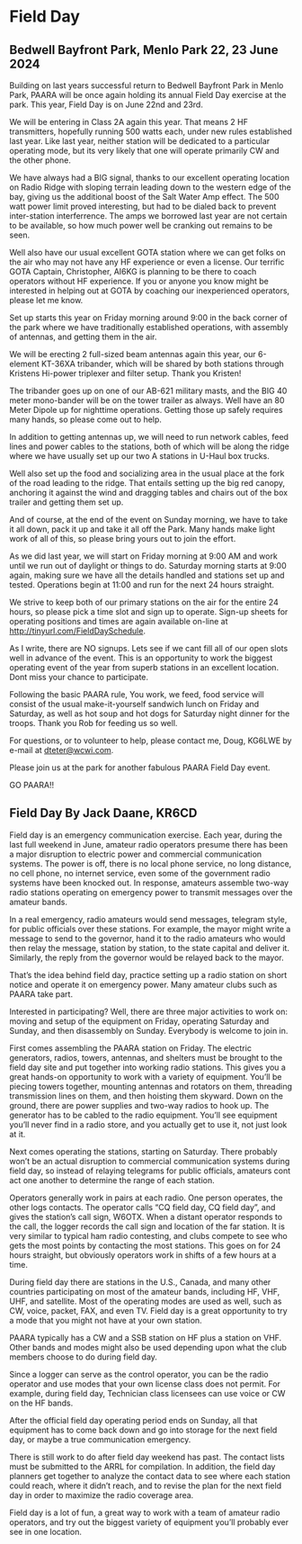 # Field Day

## Bedwell Bayfront Park, Menlo Park 22, 23 June 2024

Building on last years successful return to Bedwell Bayfront Park in Menlo Park, PAARA will be once again holding its annual Field Day exercise at the park. This year, Field Day is on June 22nd and 23rd.

We will be entering in Class 2A again this year. That means 2 HF transmitters, hopefully running 500 watts each, under new rules established last year. Like last year, neither station will be dedicated to a particular operating mode, but its very likely that one will operate primarily CW and the other phone.

We have always had a BIG signal, thanks to our excellent operating location on Radio Ridge with sloping terrain leading down to the western edge of the bay, giving us the additional boost of the Salt Water Amp effect. The 500 watt power limit proved interesting, but had to be dialed back to prevent inter-station interferrence. The amps we borrowed last year are not certain to be available, so how much power well be cranking out remains to be seen.

Well also have our usual excellent GOTA station where we can get folks on the air who may not have any HF experience or even a license. Our terrific GOTA Captain, Christopher, AI6KG is planning to be there to coach operators without HF experience. If you or anyone you know might be interested in helping out at GOTA by coaching our inexperienced operators, please let me know.

Set up starts this year on Friday morning around 9:00 in the back corner of the park where we have traditionally established operations, with assembly of antennas, and getting them in the air.

We will be erecting 2 full-sized beam antennas again this year, our 6-element KT-36XA tribander, which will be shared by both stations through Kristens Hi-power triplexer and filter setup. Thank you Kristen!

The tribander goes up on one of our AB-621 military masts, and the BIG 40 meter mono-bander will be on the tower trailer as always. Well have an 80 Meter Dipole up for nighttime operations. Getting those up safely requires many hands, so please come out to help.

In addition to getting antennas up, we will need to run network cables, feed lines and power cables to the stations, both of which will be along the ridge where we have usually set up our two A stations in U-Haul box trucks.

Well also set up the food and socializing area in the usual place at the fork of the road leading to the ridge. That entails setting up the big red canopy, anchoring it against the wind and dragging tables and chairs out of the box trailer and getting them set up.

And of course, at the end of the event on Sunday morning, we have to take it all down, pack it up and take it all off the Park. Many hands make light work of all of this, so please bring yours out to join the effort.

As we did last year, we will start on Friday morning at 9:00 AM and work until we run out of daylight or things to do. Saturday morning starts at 9:00 again, making sure we have all the details handled and stations set up and tested. Operations begin at 11:00 and run for the next 24 hours straight.

We strive to keep both of our primary stations on the air for the entire 24 hours, so please pick a time slot and sign up to operate. Sign-up sheets for operating positions and times are again available on-line at http://tinyurl.com/FieldDaySchedule.

As I write, there are NO signups. Lets see if we cant fill all of our open slots well in advance of the event. This is an opportunity to work the biggest operating event of the year from superb stations in an excellent location. Dont miss your chance to participate.

Following the basic PAARA rule, You work, we feed, food service will consist of the usual make-it-yourself sandwich lunch on Friday and Saturday, as well as hot soup and hot dogs for Saturday night dinner for the troops. Thank you Rob for feeding us so well.

For questions, or to volunteer to help, please contact me, Doug, KG6LWE by e-mail at dteter@wcwi.com.

Please join us at the park for another fabulous PAARA Field Day event.

GO PAARA!!

## Field Day By Jack Daane, KR6CD

Field day is an emergency communication exercise. Each year, during the last full weekend in June, amateur radio operators presume there has been a major disruption to electric power and commercial communication systems. The power is off, there is no local phone service, no long distance, no cell phone, no internet service, even some of the government radio systems have been knocked out. In response, amateurs assemble two-way radio stations operating on emergency power to transmit messages over the amateur bands.

In a real emergency, radio amateurs would send messages, telegram style, for public officials over these stations. For example, the mayor might write a message to send to the governor, hand it to the radio amateurs who would then relay the message, station by station, to the state capital and deliver it. Similarly, the reply from the governor would be relayed back to the mayor.

That’s the idea behind field day, practice setting up a radio station on short notice and operate it on emergency power. Many amateur clubs such as PAARA take part.

Interested in participating? Well, there are three major activities to work on: moving and setup of the equipment on Friday, operating Saturday and Sunday, and then disassembly on Sunday. Everybody is welcome to join in.

First comes assembling the PAARA station on Friday. The electric generators, radios, towers, antennas, and shelters must be brought to the field day site and put together into working radio stations. This gives you a great hands-on opportunity to work with a variety of equipment. You’ll be piecing towers together, mounting antennas and rotators on them, threading transmission lines on them, and then hoisting them skyward. Down on the ground, there are power supplies and two-way radios to hook up. The generator has to be cabled to the radio equipment. You’ll see equipment you’ll never find in a radio store, and you actually get to use it, not just look at it.

Next comes operating the stations, starting on Saturday. There probably won’t be an actual disruption to commercial communication systems during field day, so instead of relaying telegrams for public officials, amateurs cont act one another to determine the range of each station.

Operators generally work in pairs at each radio. One person operates, the other logs contacts. The operator calls “CQ field day, CQ field day”, and gives the station’s call sign, W6OTX. When a distant operator responds to the call, the logger records the call sign and location of the far station. It is very similar to typical ham radio contesting, and clubs compete to see who gets the most points by contacting the most stations. This goes on for 24 hours straight, but obviously operators work in shifts of a few hours at a time.

During field day there are stations in the U.S., Canada, and many other countries participating on most of the amateur bands, including HF, VHF, UHF, and satellite. Most of the operating modes are used as well, such as CW, voice, packet, FAX, and even TV. Field day is a great opportunity to try a mode that you might not have at your own station.

PAARA typically has a CW and a SSB station on HF plus a station on VHF. Other bands and modes might also be used depending upon what the club members choose to do during field day.

Since a logger can serve as the control operator, you can be the radio operator and use modes that your own license class does not permit. For example, during field day, Technician class licensees can use voice or CW on the HF bands.

After the official field day operating period ends on Sunday, all that equipment has to come back down and go into storage for the next field day, or maybe a true communication emergency.

There is still work to do after field day weekend has past. The contact lists must be submitted to the ARRL for compilation. In addition, the field day planners get together to analyze the contact data to see where each station could reach, where it didn’t reach, and to revise the plan for the next field day in order to maximize the radio coverage area.

Field day is a lot of fun, a great way to work with a team of amateur radio operators, and try out the biggest variety of equipment you’ll probably ever see in one location.
